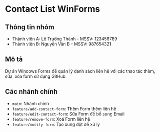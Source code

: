 # Contact List WinForms

## Thông tin nhóm
- Thành viên A: Lê Trường Thành - MSSV: 123456789
- Thành viên B: Nguyễn Văn B - MSSV: 987654321

## Mô tả
Dự án Windows Forms để quản lý danh sách liên hệ với các thao tác thêm, sửa, xóa form sử dụng GitHub.

## Các nhánh chính
- `main`: Nhánh chính
- `feature/add-contact-form`: Thêm Form thêm liên hệ
- `feature/edit-contact-form`: Sửa Form để bổ sung Email
- `feature/remove-form`: Xoá Form liên hệ
- `feature/modify-form`: Tạo xung đột để xử lý
